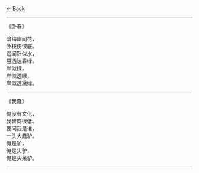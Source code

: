 
[ <- Back ](https://github.com/dgynfi/Literature)

---

《卧春》

暗梅幽闻花，<br />
卧枝伤恨底。<br />
遥闻卧似水，<br />
易透达春绿。<br />
岸似绿，       <br />
岸似透绿，    <br />
岸似透黛绿。<br />

---

《我蠢》

俺没有文化，<br />
我智商很低。<br />
要问我是谁，<br />
一头大蠢驴。<br />
俺是驴，       <br />
俺是头驴，   <br />
俺是头呆驴。<br />

---
